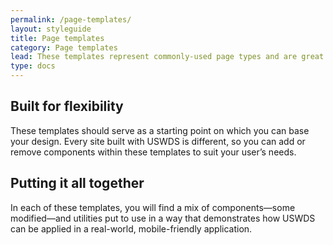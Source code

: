 ```yaml
---
permalink: /page-templates/
layout: styleguide
title: Page templates
category: Page templates
lead: These templates represent commonly-used page types and are great starting point for prototyping or for trying USWDS to see if it’s a good fit for your project. Every page in this section is built using USWDS default theme settings. 
type: docs
---
```


## Built for flexibility

These templates should serve as a starting point on which you can base your design. Every site built with USWDS is different, so you can add or remove components within these templates to suit your user’s needs.

## Putting it all together

In each of these templates, you will find a mix of components—some modified—and utilities put to use in a way that demonstrates how USWDS can be applied in a real-world, mobile-friendly application. 